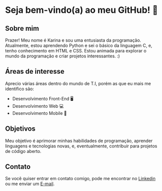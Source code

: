# Seja bem-vindo(a) ao meu GitHub! 👾
## Sobre mim

Prazer! Meu nome é Karina e sou uma entusiasta da programação. 
Atualmente, estou aprendendo Python e sei o básico da linguagem C, e, tenho conhecimento em HTML e CSS. Estou animada para explorar o mundo da programação e criar projetos interessantes. :)

## Áreas de interesse

Aprecio várias áreas dentro do mundo de T.I, porém as que eu mais me identifico são:

- Desenvolvimento Front-End 🖥️
- Desenvolvimento Web 💻
- Desenvolvimento Mobile 📱

## Objetivos

Meu objetivo é aprimorar minhas habilidades de programação, aprender linguagens e tecnologias novas, e, eventualmente, contribuir para projetos de código aberto.

## Contato

Se você quiser entrar em contato comigo, pode me encontrar no [Linkedin](https://www.linkedin.com/in/karina-costa-094308238) ou me enviar um [E-mail](kaahcamposcosta@gmail.com).
